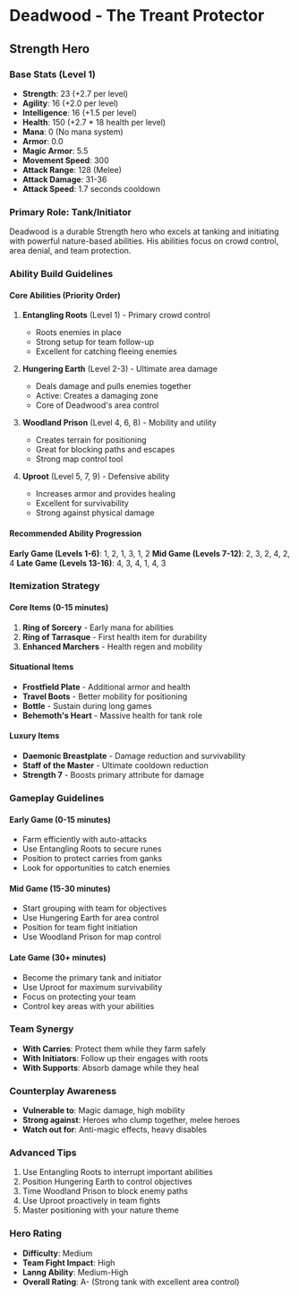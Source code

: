 # Deadwood - The Treant Protector
## Strength Hero

### Base Stats (Level 1)
- **Strength**: 23 (+2.7 per level)
- **Agility**: 16 (+2.0 per level)
- **Intelligence**: 16 (+1.5 per level)
- **Health**: 150 (+2.7 * 18 health per level)
- **Mana**: 0 (No mana system)
- **Armor**: 0.0
- **Magic Armor**: 5.5
- **Movement Speed**: 300
- **Attack Range**: 128 (Melee)
- **Attack Damage**: 31-36
- **Attack Speed**: 1.7 seconds cooldown

### Primary Role: Tank/Initiator
Deadwood is a durable Strength hero who excels at tanking and initiating with powerful nature-based abilities. His abilities focus on crowd control, area denial, and team protection.

### Ability Build Guidelines

#### Core Abilities (Priority Order)
1. **Entangling Roots** (Level 1) - Primary crowd control
   - Roots enemies in place
   - Strong setup for team follow-up
   - Excellent for catching fleeing enemies

2. **Hungering Earth** (Level 2-3) - Ultimate area damage
   - Deals damage and pulls enemies together
   - Active: Creates a damaging zone
   - Core of Deadwood's area control

3. **Woodland Prison** (Level 4, 6, 8) - Mobility and utility
   - Creates terrain for positioning
   - Great for blocking paths and escapes
   - Strong map control tool

4. **Uproot** (Level 5, 7, 9) - Defensive ability
   - Increases armor and provides healing
   - Excellent for survivability
   - Strong against physical damage

#### Recommended Ability Progression
**Early Game (Levels 1-6)**: 1, 2, 1, 3, 1, 2
**Mid Game (Levels 7-12)**: 2, 3, 2, 4, 2, 4
**Late Game (Levels 13-16)**: 4, 3, 4, 1, 4, 3

### Itemization Strategy

#### Core Items (0-15 minutes)
1. **Ring of Sorcery** - Early mana for abilities
2. **Ring of Tarrasque** - First health item for durability
3. **Enhanced Marchers** - Health regen and mobility

#### Situational Items
- **Frostfield Plate** - Additional armor and health
- **Travel Boots** - Better mobility for positioning
- **Bottle** - Sustain during long games
- **Behemoth's Heart** - Massive health for tank role

#### Luxury Items
- **Daemonic Breastplate** - Damage reduction and survivability
- **Staff of the Master** - Ultimate cooldown reduction
- **Strength 7** - Boosts primary attribute for damage

### Gameplay Guidelines

#### Early Game (0-15 minutes)
- Farm efficiently with auto-attacks
- Use Entangling Roots to secure runes
- Position to protect carries from ganks
- Look for opportunities to catch enemies

#### Mid Game (15-30 minutes)
- Start grouping with team for objectives
- Use Hungering Earth for area control
- Position for team fight initiation
- Use Woodland Prison for map control

#### Late Game (30+ minutes)
- Become the primary tank and initiator
- Use Uproot for maximum survivability
- Focus on protecting your team
- Control key areas with your abilities

### Team Synergy
- **With Carries**: Protect them while they farm safely
- **With Initiators**: Follow up their engages with roots
- **With Supports**: Absorb damage while they heal

### Counterplay Awareness
- **Vulnerable to**: Magic damage, high mobility
- **Strong against**: Heroes who clump together, melee heroes
- **Watch out for**: Anti-magic effects, heavy disables

### Advanced Tips
1. Use Entangling Roots to interrupt important abilities
2. Position Hungering Earth to control objectives
3. Time Woodland Prison to block enemy paths
4. Use Uproot proactively in team fights
5. Master positioning with your nature theme

### Hero Rating
- **Difficulty**: Medium
- **Team Fight Impact**: High
- **Lanng Ability**: Medium-High
- **Overall Rating**: A- (Strong tank with excellent area control)
